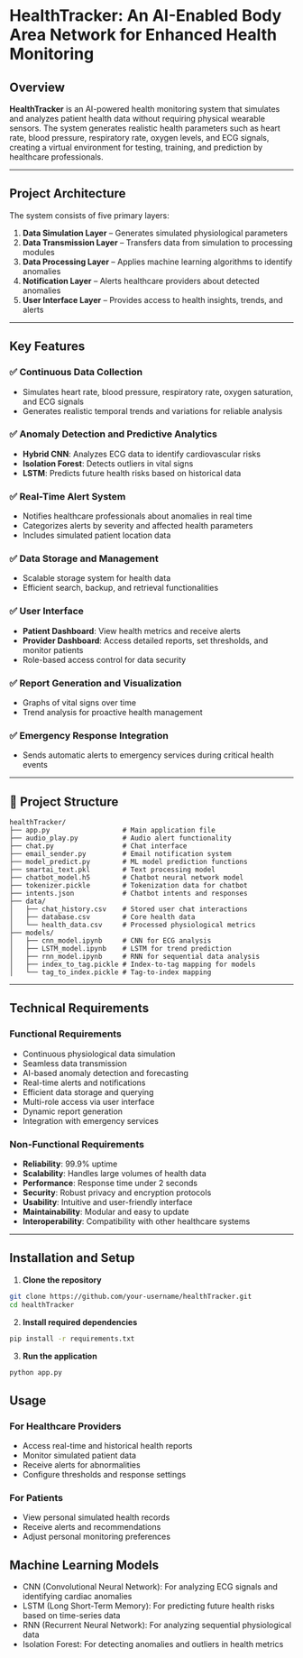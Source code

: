 # HealthTracker: An AI-Enabled Body Area Network for Enhanced Health Monitoring

## Overview

**HealthTracker** is an AI-powered health monitoring system that simulates and analyzes patient health data without requiring physical wearable sensors. The system generates realistic health parameters such as heart rate, blood pressure, respiratory rate, oxygen levels, and ECG signals, creating a virtual environment for testing, training, and prediction by healthcare professionals.

---

## Project Architecture

The system consists of five primary layers:

1. **Data Simulation Layer** – Generates simulated physiological parameters  
2. **Data Transmission Layer** – Transfers data from simulation to processing modules  
3. **Data Processing Layer** – Applies machine learning algorithms to identify anomalies  
4. **Notification Layer** – Alerts healthcare providers about detected anomalies  
5. **User Interface Layer** – Provides access to health insights, trends, and alerts  



---

## Key Features

### ✅ Continuous Data Collection
- Simulates heart rate, blood pressure, respiratory rate, oxygen saturation, and ECG signals  
- Generates realistic temporal trends and variations for reliable analysis

### ✅ Anomaly Detection and Predictive Analytics
- **Hybrid CNN**: Analyzes ECG data to identify cardiovascular risks  
- **Isolation Forest**: Detects outliers in vital signs  
- **LSTM**: Predicts future health risks based on historical data

### ✅ Real-Time Alert System
- Notifies healthcare professionals about anomalies in real time  
- Categorizes alerts by severity and affected health parameters  
- Includes simulated patient location data

### ✅ Data Storage and Management
- Scalable storage system for health data  
- Efficient search, backup, and retrieval functionalities

### ✅ User Interface
- **Patient Dashboard**: View health metrics and receive alerts  
- **Provider Dashboard**: Access detailed reports, set thresholds, and monitor patients  
- Role-based access control for data security

### ✅ Report Generation and Visualization
- Graphs of vital signs over time  
- Trend analysis for proactive health management

### ✅ Emergency Response Integration
- Sends automatic alerts to emergency services during critical health events

---

## 📁 Project Structure

```
healthTracker/
├── app.py                  # Main application file
├── audio_play.py           # Audio alert functionality
├── chat.py                 # Chat interface
├── email_sender.py         # Email notification system
├── model_predict.py        # ML model prediction functions
├── smartai_text.pkl        # Text processing model
├── chatbot_model.h5        # Chatbot neural network model
├── tokenizer.pickle        # Tokenization data for chatbot
├── intents.json            # Chatbot intents and responses
├── data/
│   ├── chat_history.csv    # Stored user chat interactions
│   ├── database.csv        # Core health data
│   └── health_data.csv     # Processed physiological metrics
├── models/
│   ├── cnn_model.ipynb     # CNN for ECG analysis
│   ├── LSTM_model.ipynb    # LSTM for trend prediction
│   ├── rnn_model.ipynb     # RNN for sequential data analysis
│   ├── index_to_tag.pickle # Index-to-tag mapping for models
│   └── tag_to_index.pickle # Tag-to-index mapping
```



---

## Technical Requirements

### Functional Requirements
- Continuous physiological data simulation  
- Seamless data transmission  
- AI-based anomaly detection and forecasting  
- Real-time alerts and notifications  
- Efficient data storage and querying  
- Multi-role access via user interface  
- Dynamic report generation  
- Integration with emergency services

### Non-Functional Requirements
- **Reliability**: 99.9% uptime  
- **Scalability**: Handles large volumes of health data  
- **Performance**: Response time under 2 seconds  
- **Security**: Robust privacy and encryption protocols  
- **Usability**: Intuitive and user-friendly interface  
- **Maintainability**: Modular and easy to update  
- **Interoperability**: Compatibility with other healthcare systems

---

## Installation and Setup

1. **Clone the repository**
```bash
git clone https://github.com/your-username/healthTracker.git
cd healthTracker
```
2. **Install required dependencies**
```bash
pip install -r requirements.txt
```
3. **Run the application**
```bash
python app.py
```

## Usage

### For Healthcare Providers
- Access real-time and historical health reports
- Monitor simulated patient data
- Receive alerts for abnormalities
- Configure thresholds and response settings

### For Patients
- View personal simulated health records
- Receive alerts and recommendations
- Adjust personal monitoring preferences

## Machine Learning Models
- CNN (Convolutional Neural Network): For analyzing ECG signals and identifying cardiac anomalies
- LSTM (Long Short-Term Memory): For predicting future health risks based on time-series data
- RNN (Recurrent Neural Network): For analyzing sequential physiological data
- Isolation Forest: For detecting anomalies and outliers in health metrics


